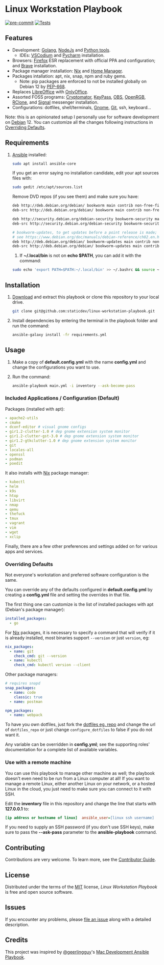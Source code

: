 # Linux Workstation Playbook

[![pre-commit](https://img.shields.io/badge/pre--commit-enabled-brightgreen?logo=pre-commit&logoColor=white)][pre-commit]
[![Tests](https://github.com/staticdev/linux-workstation-playbook/workflows/Tests/badge.svg)][tests]

[pre-commit]: https://github.com/pre-commit/pre-commit
[tests]: https://github.com/staticdev/linux-workstation-playbook/actions?workflow=Tests

## Features

- Development: [Golang], [NodeJs] and [Python tools].
  - IDEs: [VSCodium] and [Pycharm] installation.
- Browsers: [Firefox] ESR replacement with official PPA and configuration; and [Brave] installation.
- Package manager installation: [Nix] and [Home Manager].
- Packages intallation: apt, nix, snap, npm and ruby gems.
  - Note: pip packages are enforced to not be installed globally on Debian 12 by [PEP-668].
- Replaces [LibreOffice] with [OnlyOffice].
- Assorted FOSS programs: [Cryptomator], [KeyPass], [OBS], [OpenRGB], [RClone], and [Signal] messenger installation.
- Configurations: dotfiles, shell/terminals, [Gnome], [Git], ssh, keyboard...

Note: this is an opinionated setup I personally use for software development on [Debian] 12. You can customize all the changes following instructions in [Overriding Defaults](#overriding-defaults).

## Requirements

1. [Ansible] installed:

   ```sh
   sudo apt install ansible-core
   ```

   If you get an error saying no installation candidate, edit your apt sources files with:

   ```sh
   sudo gedit /etc/apt/sources.list
   ```

   Remove DVD repos (if you see them) and make sure you have:

   ```sh
   deb http://deb.debian.org/debian/ bookworm main contrib non-free-firmware
   deb-src http://deb.debian.org/debian/ bookworm main contrib non-free-firmware

   deb http://security.debian.org/debian-security bookworm-security main contrib non-free-firmware
   deb-src http://security.debian.org/debian-security bookworm-security main contrib non-free-firmware

   # bookworm-updates, to get updates before a point release is made;
   # see https://www.debian.org/doc/manuals/debian-reference/ch02.en.html#_updates_and_backports
   deb http://deb.debian.org/debian/ bookworm-updates main contrib non-free-firmware
   deb-src http://deb.debian.org/debian/ bookworm-updates main contrib non-free-firmware
   ```

   1. If **~/.local/bin** is not on **echo \$PATH**, you can add it with the command:

   ```sh
   sudo echo 'export PATH=$PATH:~/.local/bin' >> ~/.bashrc && source ~/.bashrc
   ```

## Installation

1. [Download] and extract this playbook or clone this repository to your local drive.

   ```sh
   git clone git@github.com:staticdev/linux-workstation-playbook.git
   ```

1. Install dependencies by entering the terminal in the playbook folder and run the command:

   ```sh
   ansible-galaxy install -fr requirements.yml
   ```

## Usage

1. Make a copy of **default.config.yml** with the name **config.yml** and change the configurations you want to use.
1. Run the command:

   ```sh
   ansible-playbook main.yml -i inventory --ask-become-pass
   ```

### Included Applications / Configuration (Default)

Packages (installed with apt):

```yaml
- apache2-utils
- cmake
- dconf-editor # visual gnome configs
- gir1.2-clutter-1.0 # dep gnome extension system monitor
- gir1.2-clutter-gst-3.0 # dep gnome extension system monitor
- gir1.2-gtkclutter-1.0 # dep gnome extension system monitor
- git
- locales-all
- openssl
- podman
- poedit
```

It also installs with [Nix] package manager:

```yaml
- kubectl
- helm
- k9s
- htop
- libvirt
- nmap
- qemu
- thefuck
- tmux
- vagrant
- vim
- wget
- xclip
```

Finally, there are a few other preferences and settings added on for various apps and services.

### Overriding Defaults

Not everyone's workstation and preferred software configuration is the same.

You can override any of the defaults configured in **default.config.yml** by creating a **config.yml** file and setting the overrides in that file.

The first thing one can customize is the list of installed packages with apt (Debian's package manager):

```yaml
installed_packages:
  - go
```

For [Nix] packages, it is necessary to specify a command that will verify if it is already installed, most binaries support `--version` or just `version`, eg:

```yaml
nix_packages:
  - name: git
    check_cmd: git --version
  - name: kubectl
    check_cmd: kubectl version --client
```

Other package managers:

```yaml
# requires snapd
snap_packages:
  - name: code
    classic: true
  - name: postman

npm_packages:
  - name: webpack
```

To have you own dotfiles, just fork the [dotfiles eg. repo] and change the url of `dotfiles_repo` or just change `configure_dotfiles` to false if you do not want it.

Any variable can be overridden in **config.yml**; see the supporting roles' documentation for a complete list of available variables.

### Use with a remote machine

You can use this playbook to manage other machine as well; the playbook doesn't even need to be run from a Linux computer at all! If you want to manage a remote Linux, either another Linux on your network, or a hosted Linux in the cloud, you just need to make sure you can connect to it with SSH.

Edit the **inventory** file in this repository and change the line that starts with **127.0.0.1** to:

```ini
[ip address or hostname of linux]  ansible_user=[linux ssh username]
```

If you need to supply an SSH password (if you don't use SSH keys), make sure to pass the **--ask-pass** parameter to the **ansible-playbook** command.

## Contributing

Contributions are very welcome.
To learn more, see the [Contributor Guide].

## License

Distributed under the terms of the [MIT] license,
_Linux Workstation Playbook_ is free and open source software.

## Issues

If you encounter any problems,
please [file an issue] along with a detailed description.

## Credits

This project was inspired by [@geerlingguy]'s [Mac Development Ansible Playbook].

[@geerlingguy]: https://github.com/geerlingguy
[ansible]: https://docs.ansible.com/ansible/latest/installation_guide/intro_installation.html
[brave]: https://brave.com/
[contributor guide]: https://github.com/staticdev/linux-workstation-playbook/blob/main/CONTRIBUTING.md
[cryptomator]: https://cryptomator.org/
[debian]: https://www.debian.org/
[dotfiles eg. repo]: https://github.com/staticdev/dotfiles-eg
[download]: https://github.com/staticdev/linux-workstation-playbook/archive/refs/heads/main.zip
[file an issue]: https://github.com/staticdev/linux-workstation-playbook/issues
[firefox]: https://www.mozilla.org/firefox/
[git]: https://git-scm.com/
[gnome]: https://www.gnome.org/
[golang]: https://go.dev/
[home manager]: https://github.com/nix-community/home-manager
[libreoffice]: https://www.libreoffice.org/
[nodejs]: https://nodejs.org/
[keypass]: https://keepass.info/
[mac development ansible playbook]: https://github.com/geerlingguy/mac-dev-playbook
[mit]: https://opensource.org/licenses/MIT
[nix]: https://nixos.org/
[obs]: https://obsproject.com/
[onlyoffice]: https://github.com/ONLYOFFICE/
[openrgb]: https://gitlab.com/CalcProgrammer1/OpenRGB
[pep-668]: https://peps.python.org/pep-0668/
[pycharm]: https://www.jetbrains.com/pycharm/
[python tools]: https://github.com/staticdev/ansible-role-python-developer
[rclone]: https://rclone.org/
[signal]: https://signal.org
[vscodium]: https://vscodium.com/
